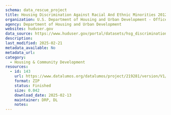 ```yaml
---
schema: data_rescue_project 
title: Housing Discrimination Against Racial And Ethnic Minorities 2012
organization: U.S. Department of Housing and Urban Development - Office of Policy Development and Research
agency: Department of Housing and Urban Development
websites: huduser.gov
data_source: https://www.huduser.gov/portal/datasets/hsg_discrimination.html
description: 
last_modified: 2025-02-21
metadata_available: No
metadata_url: 
category:
  - Housing & Community Development 
resources:
  - id: 143
    url: https://www.datalumos.org/datalumos/project/219281/version/V1/view
    format: ZIP
    status: Finished
    size: 0.042
    download_date: 2025-02-13
    maintainer: DRP, DL
    notes: 
---
```

